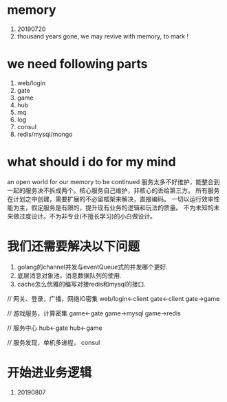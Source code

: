 # memory
1. 20190720
2. thousand years gone, we may revive with memory, to mark !

# we need following parts
1. web/login
2. gate
3. game
4. hub
5. mq
6. log
7. consul
8. redis/mysql/mongo

# what should i do for my mind
an open world for our memory to be continued
服务太多不好维护，能整合到一起的服务决不拆成两个。核心服务自己维护，非核心的丢给第三方。
所有服务在计划之中创建，需要扩展的不必留框架来解决，直接编码。
一切以运行效率性能为主，假定服务是有限的，提升现有业务的逻辑和玩法的质量。
不为未知的未来做过度设计。不为非专业(不擅长学习)的小白做设计。


# 我们还需要解决以下问题
1. golang的channel并发与eventQueue式的并发哪个更好.
2. 底层消息对象池，消息数据队列的使用.
3. cache怎么优雅的编写对接redis和mysql的接口.

// 网关、登录，广播，网络IO密集
web/login<-client
gate<-client
gate->game

// 游戏服务，计算密集
game<-gate
game->mysql
game->redis

// 服务中心
hub<-gate
hub<-game

// 服务发现，单机多进程，
consul

# 开始进业务逻辑
1. 20190807


